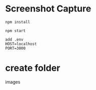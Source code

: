 # Screenshot Capture
```shell
npm install
```
```shell
npm start
```
```shell
add .env 
HOST=localhost
PORT=3000
```
# create folder
images
